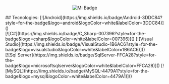 
<p align="center">
<img src="https://mymodernmet.com/wp/wp-content/uploads/2019/10/nasa-black-hole-visualization-1.gif" alt="Mi Badge">
</p>
## Tecnologies:
[![Android](https://img.shields.io/badge/Android-3DDC84?style=for-the-badge&logo=android&logoColor=white&labelColor=3DDC84)]()
</br>
[![C#](https://img.shields.io/badge/C_Sharp-007396?style=for-the-badge&logo=csharp&logoColor=white&labelColor=007396)]()
[![Visual Studio](https://img.shields.io/badge/VisualStudio-1B6AC6?style=for-the-badge&logo=visualstudio&logoColor=white&labelColor=1B6AC6)]()
</br>
[![Sql Server](https://img.shields.io/badge/SqlServer-FFCA28?style=for-the-badge&logo=microsoftsqlserver&logoColor=white&labelColor=FFCA28)]()
[![MySQL](https://img.shields.io/badge/MySQL-4479A1?style=for-the-badge&logo=mysql&logoColor=white&labelColor=4479A1)]()
</br>
